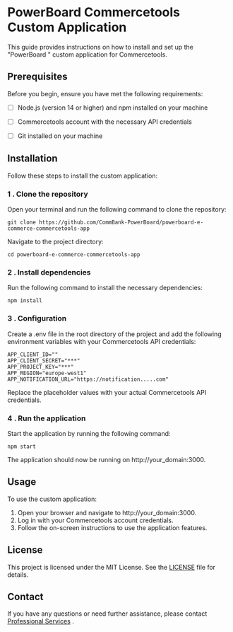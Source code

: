 # PowerBoard  Commercetools Custom Application

This guide provides instructions on how to install and set up the "PowerBoard " custom application for Commercetools.


## Prerequisites
Before you begin, ensure you have met the following requirements:

- [ ] Node.js (version 14 or higher) and npm installed on your machine
- [ ] Commercetools account with the necessary API credentials
- [ ] Git installed on your machine


## Installation

Follow these steps to install the custom application:

### 1 . Clone the repository

Open your terminal and run the following command to clone the repository:

```
git clone https://github.com/CommBank-PowerBoard/powerboard-e-commerce-commercetools-app
```

Navigate to the project directory:

```
cd powerboard-e-commerce-commercetools-app
```

### 2 . Install dependencies

Run the following command to install the necessary dependencies:
```
npm install
```

### 3 . Configuration

Create a .env file in the root directory of the project and add the following environment variables with your Commercetools API credentials:
```
APP_CLIENT_ID=""
APP_CLIENT_SECRET="***"
APP_PROJECT_KEY="***"
APP_REGION="europe-west1"
APP_NOTIFICATION_URL="https://notification.....com"
```
Replace the placeholder values with your actual Commercetools API credentials.

### 4 . Run the application
Start the application by running the following command:
```
npm start
```

The application should now be running on http://your_domain:3000.

## Usage
To use the custom application:

1. Open your browser and navigate to http://your_domain:3000.
2. Log in with your Commercetools account credentials.
3. Follow the on-screen instructions to use the application features.


## License
This project is licensed under the MIT License. See the [LICENSE](https://rem.mit-license.org/+MIT)  file for details.

## Contact
If you have any questions or need further assistance, please contact [Professional Services](https://paydock.com/) .
